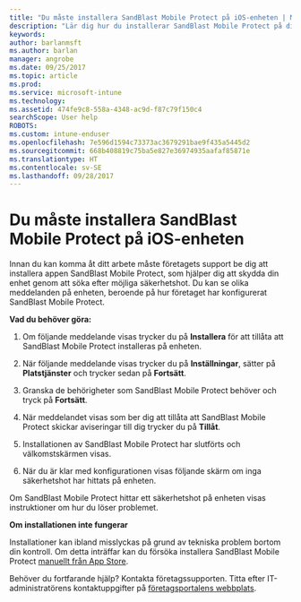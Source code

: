 ```yaml
---
title: "Du måste installera SandBlast Mobile Protect på iOS-enheten | Microsoft Docs"
description: "Lär dig hur du installerar SandBlast Mobile Protect på din iOS-enhet."
keywords: 
author: barlanmsft
ms.author: barlan
manager: angrobe
ms.date: 09/25/2017
ms.topic: article
ms.prod: 
ms.service: microsoft-intune
ms.technology: 
ms.assetid: 474fe9c8-558a-4348-ac9d-f87c79f150c4
searchScope: User help
ROBOTS: 
ms.custom: intune-enduser
ms.openlocfilehash: 7e596d1594c73373ac3679291bae9f435a5445d2
ms.sourcegitcommit: 668b408819c75ba5e827e36974935aafaf85871e
ms.translationtype: HT
ms.contentlocale: sv-SE
ms.lasthandoff: 09/28/2017
---
```

# <a name="you-need-to-install-sandblast-mobile-protect-on-your-ios-device"></a>Du måste installera SandBlast Mobile Protect på iOS-enheten

Innan du kan komma åt ditt arbete måste företagets support be dig att installera appen SandBlast Mobile Protect, som hjälper dig att skydda din enhet genom att söka efter möjliga säkerhetshot. Du kan se olika meddelanden på enheten, beroende på hur företaget har konfigurerat SandBlast Mobile Protect.

**Vad du behöver göra:**

1.  Om följande meddelande visas trycker du på **Installera** för att tillåta att SandBlast Mobile Protect installeras på enheten.

2. När följande meddelande visas trycker du på **Inställningar**, sätter på **Platstjänster** och trycker sedan på **Fortsätt**.

3. Granska de behörigheter som SandBlast Mobile Protect behöver och tryck på **Fortsätt**.

4. När meddelandet visas som ber dig att tillåta att SandBlast Mobile Protect skickar aviseringar till dig trycker du på **Tillåt**.

5. Installationen av SandBlast Mobile Protect har slutförts och välkomstskärmen visas.

6. När du är klar med konfigurationen visas följande skärm om inga säkerhetshot har hittats på enheten.

Om SandBlast Mobile Protect hittar ett säkerhetshot på enheten visas instruktioner om hur du löser problemet.

**Om installationen inte fungerar**

Installationer kan ibland misslyckas på grund av tekniska problem bortom din kontroll. Om detta inträffar kan du försöka installera SandBlast Mobile Protect [manuellt från App Store](https://itunes.apple.com/app/sandblast-mobile-protect/id1006390797).

Behöver du fortfarande hjälp? Kontakta företagssupporten. Titta efter IT-administratörens kontaktuppgifter på [företagsportalens webbplats](https://portal.manage.microsoft.com).
